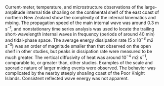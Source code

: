 ---
---
Current-meter, temperature, and microstructure observations of the large-amplitude internal tide shoaling on the continental shelf of the east coast of northern New Zealand show the complexity of the internal kinematics and mixing. The propagation speed of the main internal wave was around 0.3 m s$^{-1}$, and nonstationary time series analysis was used to locate the trailing short-wavelength internal waves in frequency (periods of around 40 min) and tidal-phase space. The average energy dissipation rate (5 x 10$^{-8}$ m2 s$^{-3}$) was an order of magnitude smaller than that observed on the open shelf in other studies, but peaks in dissipation rate were measured to be much greater. The vertical diffusivity of heat was around 10$^{-4}$ m2 s$^{-1}$, comparable to, or greater than, other studies. Examples of the scale and sporadic nature of larger mixing events were observed. The behavior was complicated by the nearby steeply shoaling coast of the Poor Knight Islands. Consistent reflected wave energy was not apparent.